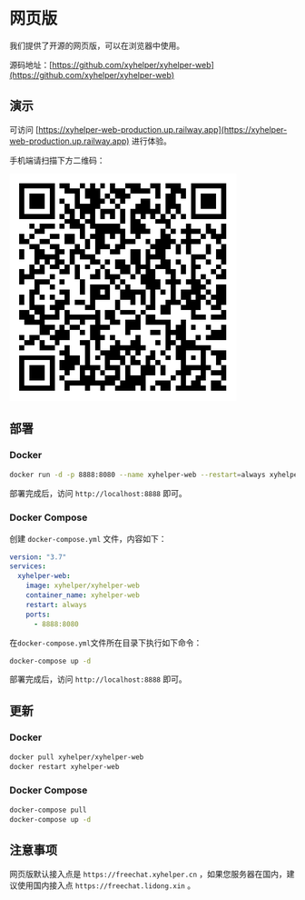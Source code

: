# 网页版

我们提供了开源的网页版，可以在浏览器中使用。

源码地址：[https://github.com/xyhelper/xyhelper-web](https://github.com/xyhelper/xyhelper-web)

## 演示

可访问 [https://xyhelper-web-production.up.railway.app](https://xyhelper-web-production.up.railway.app) 进行体验。

手机端请扫描下方二维码：

![xyhelper-web-production.up.railway.app](./qrcoderailway.png)

## 部署

### Docker

```bash
docker run -d -p 8888:8080 --name xyhelper-web --restart=always xyhelper/xyhelper-web
```

部署完成后，访问 `http://localhost:8888` 即可。

### Docker Compose

创建 `docker-compose.yml` 文件，内容如下：

```yaml
version: "3.7"
services:
  xyhelper-web:
    image: xyhelper/xyhelper-web
    container_name: xyhelper-web
    restart: always
    ports:
      - 8888:8080
```

在`docker-compose.yml`文件所在目录下执行如下命令：

```bash
docker-compose up -d
```

部署完成后，访问 `http://localhost:8888` 即可。

## 更新

### Docker

```bash
docker pull xyhelper/xyhelper-web
docker restart xyhelper-web
```

### Docker Compose

```bash
docker-compose pull
docker-compose up -d
```

## 注意事项

网页版默认接入点是  `https://freechat.xyhelper.cn` ，如果您服务器在国内，建议使用国内接入点 `https://freechat.lidong.xin` 。